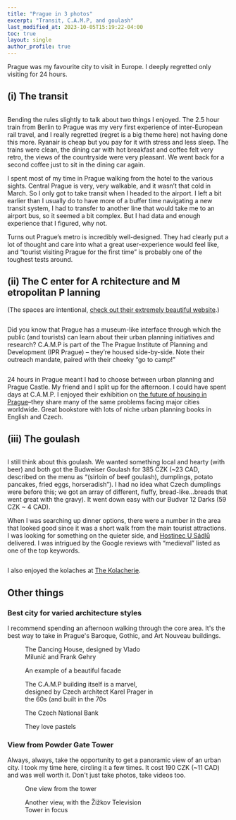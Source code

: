 ```yaml
---
title: "Prague in 3 photos"
excerpt: "Transit, C.A.M.P, and goulash"
last_modified_at: 2023-10-05T15:19:22-04:00
toc: true
layout: single
author_profile: true
---
```


Prague was my favourite city to visit in Europe. I deeply regretted only visiting for 24 hours. 

## (i) The transit

<figure style="width: 300px" class="align-right">
  <img src="{{ site.url }}{{ site.baseurl }}/assets/images/prague_transit.JPG" alt="">
  <figcaption>
</figcaption>
</figure> 

Bending the rules slightly to talk about two things I enjoyed. The 2.5 hour train from Berlin to Prague was my very first experience of inter-European rail travel, and I really regretted (regret is a big theme here) not having done this more. Ryanair is cheap but you pay for it with stress and less sleep. The trains were clean, the dining car with hot breakfast and coffee felt very retro, the views of the countryside were very pleasant. We went back for a second coffee just to sit in the dining car again. 

I spent most of my time in Prague walking from the hotel to the various sights. Central Prague is very, very walkable, and it wasn’t that cold in March. So I only got to take transit when I headed to the airport. I left a bit earlier than I usually do to have more of a buffer time navigating a new transit system, I had to transfer to another line that would take me to an airport bus, so it seemed a bit complex. But I had data and enough experience that I figured, why not. 

Turns out Prague’s metro is incredibly well-designed. They had clearly put a lot of thought and care into what a great user-experience would feel like, and “tourist visiting Prague for the first time” is probably one of the toughest tests around. 

## (ii) The C enter for A rchitecture and M etropolitan P lanning

(The spaces are intentional, [check out their extremely beautiful website](https://praha.camp/en/).)

<figure style="width: 300px" class="align-center">
  <img src="{{ site.url }}{{ site.baseurl }}/assets/images/prague_camp.JPG" alt="">
  <figcaption>
</figcaption>
</figure> 

Did you know that Prague has a museum-like interface through which the public (and tourists) can learn about their urban planning initiatives and research? C.A.M.P is part of the The Prague Institute of Planning and Development (IPR Prague) – they’re housed side-by-side. Note their outreach mandate, paired with their cheeky “go to camp!”

<figure style="width: 300px" class="align-center">
  <img src="{{ site.url }}{{ site.baseurl }}/assets/images/prague_camp_description.png" alt="">
</figure> 

24 hours in Prague meant I had to choose between urban planning and Prague Castle. My friend and I split up for the afternoon. I could have spent days at C.A.M.P. I enjoyed their exhibition on [the future of housing in Prague](https://praha.camp/en/exhibitions/detail/prague-tomorrow-houses-and-apartments)–they share many of the same problems facing major cities worldwide. Great bookstore with lots of niche urban planning books in English and Czech. 

## (iii) The goulash

<figure style="width: 300px" class="align-center">
  <img src="{{ site.url }}{{ site.baseurl }}/assets/images/prague_goulash.JPG" alt="">
  <figcaption>
</figcaption>
</figure> 

I still think about this goulash. We wanted something local and hearty (with beer) and both got the Budweiser Goulash for 385 CZK (~23 CAD, described on the menu as “(sirloin of beef goulash), dumplings, potato pancakes, fried eggs, horseradish”). I had no idea what Czech dumplings were before this; we got an array of different, fluffy, bread-like…breads that went great with the gravy). It went down easy with our Budvar 12 Darks (59 CZK ~ 4 CAD). 

When I was searching up dinner options, there were a number in the area that looked good since it was a short walk from the main tourist attractions. I was looking for something on the quieter side, and [Hostinec U Sádlů](https://www.google.com/maps/place/Hostinec+U+S%C3%A1dl%C5%AF/@50.0913943,14.4177963,15z/data=!3m1!4b1!4m6!3m5!1s0x470b94c1cf3245c9:0xfd2256a7d797e895!8m2!3d50.0913948!4d14.4280746!16s%2Fg%2F1w0qzmq2?entry=ttu) delivered. I was intrigued by the Google reviews with “medieval” listed as one of the top keywords. 

<figure style="width: 300px" class="align-center">
  <img src="{{ site.url }}{{ site.baseurl }}/assets/images/prague_goulash_reviews.png" alt="">
</figure> 

I also enjoyed the kolaches at [The Kolacherie](https://www.kolacherie.cz/). 

## Other things

### Best city for varied architecture styles

I recommend spending an afternoon walking through the core area. It's the best way to take in Prague's Baroque, Gothic, and Art Nouveau buildings.

<figure style="width: 300px" class="align-center">
  <img src="{{ site.url }}{{ site.baseurl }}/assets/images/prague_dancing_house.JPG" alt="">
  <figcaption>The Dancing House, designed by Vlado Milunić and Frank Gehry</figcaption>
</figure> 

<figure style="width: 300px" class="align-center">
  <img src="{{ site.url }}{{ site.baseurl }}/assets/images/prague_building.JPG" alt="">
  <figcaption>An example of a beautiful facade</figcaption>
</figure> 

<figure style="width: 300px" class="align-center">
  <img src="{{ site.url }}{{ site.baseurl }}/assets/images/prague_camp_building.JPG" alt="">
  <figcaption>The C.A.M.P building itself is a marvel, designed by Czech architect Karel Prager in the 60s (and built in the 70s</figcaption>
</figure> 

<figure style="width: 300px" class="align-center">
  <img src="{{ site.url }}{{ site.baseurl }}/assets/images/prague_central_bank.JPG" alt="">
  <figcaption>The Czech National Bank</figcaption>
</figure> 

<figure style="width: 300px" class="align-center">
  <img src="{{ site.url }}{{ site.baseurl }}/assets/images/prague_pink_green.JPG" alt="">
  <figcaption>They love pastels</figcaption>
</figure> 

### View from Powder Gate Tower

Always, always, take the opportunity to get a panoramic view of an urban city. I took my time here, circling it a few times. It cost 190 CZK (~11 CAD) and was well worth it. Don't just take photos, take videos too. 

<figure style="width: 300px" class="align-center">
  <img src="{{ site.url }}{{ site.baseurl }}/assets/images/prague_powder_tower_view.JPG" alt="">
  <figcaption>One view from the tower
</figcaption>
</figure> 

<figure style="width: 300px" class="align-center">
  <img src="{{ site.url }}{{ site.baseurl }}/assets/images/prague_television_tower.JPG" alt="">
  <figcaption>Another view, with the Žižkov Television Tower in focus
</figcaption>
</figure> 


